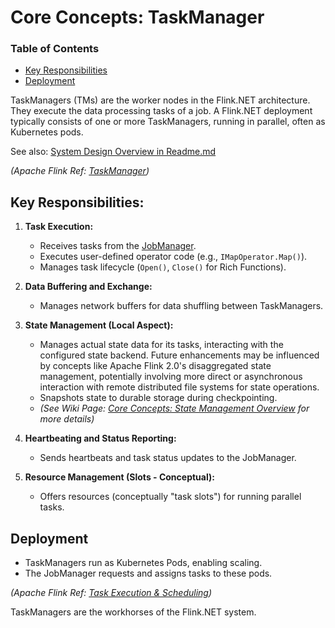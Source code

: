 # Core Concepts: TaskManager

### Table of Contents
- [Key Responsibilities](#key-responsibilities)
- [Deployment](#deployment)

TaskManagers (TMs) are the worker nodes in the Flink.NET architecture. They execute the data processing tasks of a job. A Flink.NET deployment typically consists of one or more TaskManagers, running in parallel, often as Kubernetes pods.

See also: [System Design Overview in Readme.md](../../../Readme.md#system-design-overview)

*(Apache Flink Ref: [TaskManager](https://nightlies.apache.org/flink/flink-docs-stable/docs/concepts/flink_architecture/#taskmanager))*

## Key Responsibilities:

1.  **Task Execution:**
    *   Receives tasks from the [JobManager](./Core-Concepts-JobManager.md).
    *   Executes user-defined operator code (e.g., `IMapOperator.Map()`).
    *   Manages task lifecycle (`Open()`, `Close()` for Rich Functions).

2.  **Data Buffering and Exchange:**
    *   Manages network buffers for data shuffling between TaskManagers.

3.  **State Management (Local Aspect):**
    *   Manages actual state data for its tasks, interacting with the configured state backend. Future enhancements may be influenced by concepts like Apache Flink 2.0's disaggregated state management, potentially involving more direct or asynchronous interaction with remote distributed file systems for state operations.
    *   Snapshots state to durable storage during checkpointing.
    *   *(See Wiki Page: [Core Concepts: State Management Overview](./Core-Concepts-State-Management-Overview.md) for more details)*

4.  **Heartbeating and Status Reporting:**
    *   Sends heartbeats and task status updates to the JobManager.

5.  **Resource Management (Slots - Conceptual):**
    *   Offers resources (conceptually "task slots") for running parallel tasks.

## Deployment

*   TaskManagers run as Kubernetes Pods, enabling scaling.
*   The JobManager requests and assigns tasks to these pods.

*(Apache Flink Ref: [Task Execution & Scheduling](https://nightlies.apache.org/flink/flink-docs-stable/docs/internals/task_scheduling/))*

TaskManagers are the workhorses of the Flink.NET system.